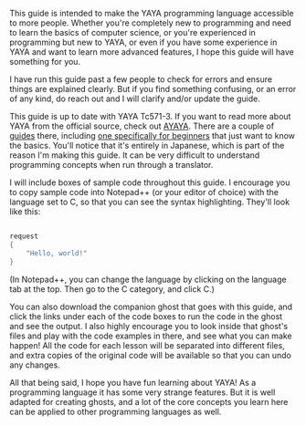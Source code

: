 This guide is intended to make the YAYA programming language accessible to more people. Whether you're completely new to programming and need to learn the basics of computer science, or you're experienced in programming but new to YAYA, or even if you have some experience in YAYA and want to learn more advanced features, I hope this guide will have something for you.

I have run this guide past a few people to check for errors and ensure things are explained clearly. But if you find something confusing, or an error of any kind, do reach out and I will clarify and/or update the guide.

This guide is up to date with YAYA Tc571-3. If you want to read more about YAYA from the official source, check out [AYAYA](http://emily.shillest.net/ayaya/index.php). There are a couple of [guides](https://emily.shillest.net/ayaya/index.php?%E3%83%9E%E3%83%8B%E3%83%A5%E3%82%A2%E3%83%AB/%E6%96%87%E6%B3%95) there, including [one specifically for beginners](https://emily.shillest.net/ayaya/index.php?%E3%83%9E%E3%83%8B%E3%83%A5%E3%82%A2%E3%83%AB/%E5%9F%BA%E6%9C%AC) that just want to know the basics. You'll notice that it's entirely in Japanese, which is part of the reason I'm making this guide. It can be very difficult to understand programming concepts when run through a translator.

I will include boxes of sample code throughout this guide. I encourage you to copy sample code into Notepad++ (or your editor of choice) with the language set to C, so that you can see the syntax highlighting. They'll look like this:

```c

request
{
	"Hello, world!"
}

```

(In Notepad++, you can change the language by clicking on the language tab at the top. Then go to the C category, and click C.)

You can also download the companion ghost that goes with this guide, and click the links under each of the code boxes to run the code in the ghost and see the output. I also highly encourage you to look inside that ghost's files and play with the code examples in there, and see what you can make happen! All the code for each lesson will be separated into different files, and extra copies of the original code will be available so that you can undo any changes.

All that being said, I hope you have fun learning about YAYA! As a programming language it has some very strange features. But it is well adapted for creating ghosts, and a lot of the core concepts you learn here can be applied to other programming languages as well.